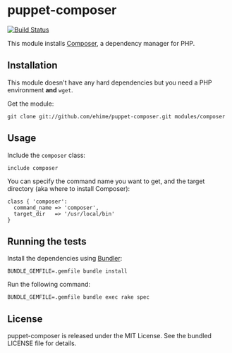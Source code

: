 puppet-composer
===============

[![Build Status](https://secure.travis-ci.org/ehime/puppet-composer.png)](http://travis-ci.org/ehime/puppet-composer)

This module installs [Composer](http://getcomposer.org/), a dependency manager
for PHP.

Installation
------------

This module doesn't have any hard dependencies but you need a PHP environment
**and** `wget`.

Get the module:

    git clone git://github.com/ehime/puppet-composer.git modules/composer


Usage
-----

Include the `composer` class:

    include composer

You can specify the command name you want to get, and the target directory (aka
where to install Composer):

    class { 'composer':
      command_name => 'composer',
      target_dir   => '/usr/local/bin'
    }


Running the tests
-----------------

Install the dependencies using [Bundler](http://gembundler.com):

    BUNDLE_GEMFILE=.gemfile bundle install

Run the following command:

    BUNDLE_GEMFILE=.gemfile bundle exec rake spec


License
-------

puppet-composer is released under the MIT License. See the bundled LICENSE file
for details.

